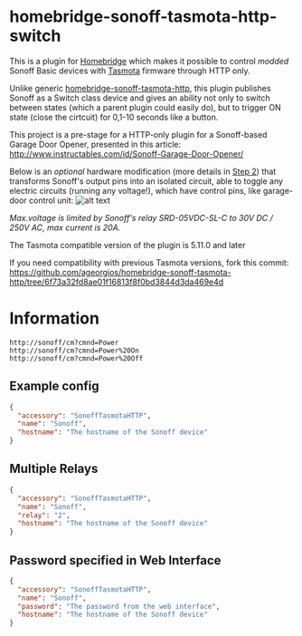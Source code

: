 # homebridge-sonoff-tasmota-http-switch

This is a plugin for [Homebridge](https://github.com/nfarina/homebridge) which makes it possible to control *modded* Sonoff Basic devices with [Tasmota](https://github.com/arendst/Sonoff-Tasmota) firmware through HTTP only.

Unlike generic [homebridge-sonoff-tasmota-http](https://github.com/ageorgios/homebridge-sonoff-tasmota-http), this plugin publishes Sonoff as a Switch class device and gives an ability not only to switch between states (which a parent plugin could easily do), but to trigger ON state (close the cirtcuit) for 0,1-10 seconds like a button.

This project is a pre-stage for a HTTP-only plugin for a Sonoff-based Garage Door Opener, presented in this article:
http://www.instructables.com/id/Sonoff-Garage-Door-Opener/

Below is an *optional* hardware modification (more details in [Step 2](http://www.instructables.com/id/Sonoff-Garage-Door-Opener/)) that transforms Sonoff's output pins into an isolated circuit, able to toggle any electric circuits (running any voltage!), which have control pins, like garage-door control unit:
![alt text](https://cdn.instructables.com/FC1/2N7E/J80GJBW5/FC12N7EJ80GJBW5.LARGE.jpg) 

*Max.voltage is limited by Sonoff's relay SRD-05VDC-SL-C to 30V DC / 250V AC, max current is 20A.*

The Tasmota compatible version of the plugin is 5.11.0 and later

If you need compatibility with previous Tasmota versions, fork this commit: https://github.com/ageorgios/homebridge-sonoff-tasmota-http/tree/6f73a32fd8ae01f16813f8f0bd3844d3da469e4d

# Information
```
http://sonoff/cm?cmnd=Power
http://sonoff/cm?cmnd=Power%20On
http://sonoff/cm?cmnd=Power%20Off
```

## Example config

```json
{
  "accessory": "SonoffTasmotaHTTP",
  "name": "Sonoff",
  "hostname": "The hostname of the Sonoff device"
}
```

## Multiple Relays

```json
{
  "accessory": "SonoffTasmotaHTTP",
  "name": "Sonoff",
  "relay": "2",
  "hostname": "The hostname of the Sonoff device"
}
```

## Password specified in Web Interface

```json
{
  "accessory": "SonoffTasmotaHTTP",
  "name": "Sonoff",
  "password": "The password from the web interface",
  "hostname": "The hostname of the Sonoff device"
}
```
